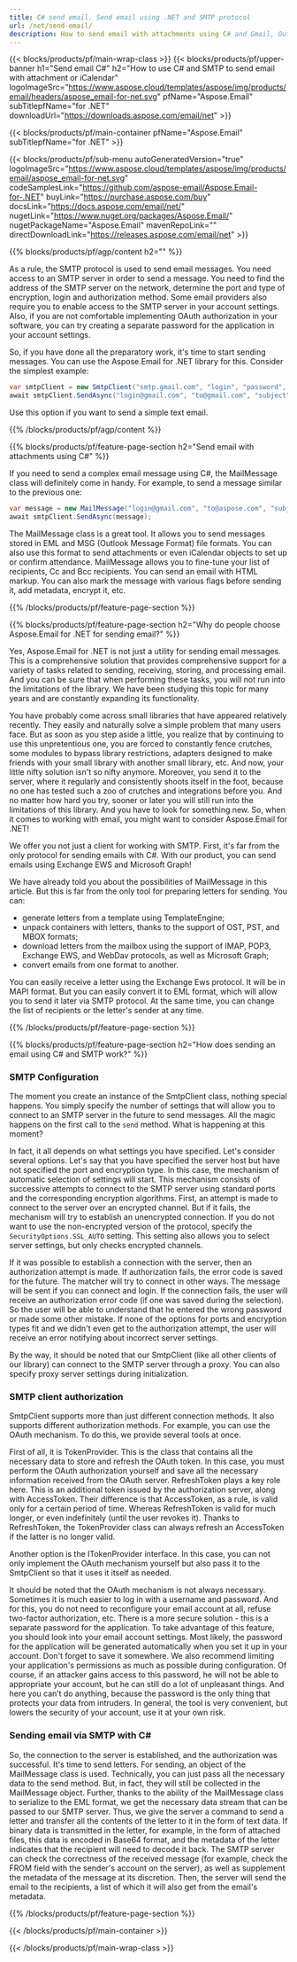 ```yaml
---
title: C# send email. Send email using .NET and SMTP protocol
url: /net/send-email/
description: How to send email with attachments using C# and Gmail, Outlook or other SMTP server
---
```


{{< blocks/products/pf/main-wrap-class >}}
{{< blocks/products/pf/upper-banner h1="Send email C#" h2="How to use C# and SMTP to send email with attachment or iCalendar" logoImageSrc="https://www.aspose.cloud/templates/aspose/img/products/email/headers/aspose_email-for-net.svg" pfName="Aspose.Email" subTitlepfName="for .NET" downloadUrl="https://downloads.aspose.com/email/net" >}}

{{< blocks/products/pf/main-container pfName="Aspose.Email" subTitlepfName="for .NET" >}}

{{< blocks/products/pf/sub-menu autoGeneratedVersion="true" logoImageSrc="https://www.aspose.cloud/templates/aspose/img/products/email/aspose_email-for-net.svg" codeSamplesLink="https://github.com/aspose-email/Aspose.Email-for-.NET" buyLink="https://purchase.aspose.com/buy" docsLink="https://docs.aspose.com/email/net/" nugetLink="https://www.nuget.org/packages/Aspose.Email/" nugetPackageName="Aspose.Email" mavenRepoLink="" directDownloadLink="https://releases.aspose.com/email/net" >}}

{{% blocks/products/pf/agp/content h2="" %}}

As a rule, the SMTP protocol is used to send email messages. You need access to an SMTP server in order to send a message. You need to find the address of the SMTP server on the network, determine the port and type of encryption, login and authorization method. Some email providers also require you to enable access to the SMTP server in your account settings. Also, if you are not comfortable implementing OAuth authorization in your software, you can try creating a separate password for the application in your account settings.

So, if you have done all the preparatory work, it's time to start sending messages. You can use the Aspose.Email for .NET library for this. Consider the simplest example:

```csharp
var smtpClient = new SmtpClient("smtp.gmail.com", "login", "password", SecurityOptions.SSLAuto);
await smtpClient.SendAsync("login@gmail.com", "to@gmail.com", "subject", "body");
```

Use this option if you want to send a simple text email.

{{% /blocks/products/pf/agp/content %}}

{{% blocks/products/pf/feature-page-section  h2="Send email with attachments using C#" %}}

If you need to send a complex email message using C#, the MailMessage class will definitely come in handy. For example, to send a message similar to the previous one:

```csharp
var message = new MailMessage("login@gmail.com", "to@aspose.com", "subject", "body");
await smtpClient.SendAsync(message);
```
The MailMessage class is a great tool. It allows you to send messages stored in EML and MSG (Outlook Message Format) file formats. You can also use this format to send attachments or even iCalendar objects to set up or confirm attendance. MailMessage allows you to fine-tune your list of recipients, Cc and Bcc recipients. You can send an email with HTML markup. You can also mark the message with various flags before sending it, add metadata, encrypt it, etc.

{{% /blocks/products/pf/feature-page-section %}}

{{% blocks/products/pf/feature-page-section  h2="Why do people choose Aspose.Email for .NET for sending email?" %}}

Yes, Aspose.Email for .NET is not just a utility for sending email messages. This is a comprehensive solution that provides comprehensive support for a variety of tasks related to sending, receiving, storing, and processing email. And you can be sure that when performing these tasks, you will not run into the limitations of the library. We have been studying this topic for many years and are constantly expanding its functionality.

You have probably come across small libraries that have appeared relatively recently. They easily and naturally solve a simple problem that many users face. But as soon as you step aside a little, you realize that by continuing to use this unpretentious one, you are forced to constantly fence crutches, some modules to bypass library restrictions, adapters designed to make friends with your small library with another small library, etc. And now, your little nifty solution isn't so nifty anymore. Moreover, you send it to the server, where it regularly and consistently shoots itself in the foot, because no one has tested such a zoo of crutches and integrations before you. And no matter how hard you try, sooner or later you will still run into the limitations of this library. And you have to look for something new. So, when it comes to working with email, you might want to consider Aspose.Email for .NET!

We offer you not just a client for working with SMTP. First, it's far from the only protocol for sending emails with C#. With our product, you can send emails using Exchange EWS and Microsoft Graph!

We have already told you about the possibilities of MailMessage in this article. But this is far from the only tool for preparing letters for sending. You can:
- generate letters from a template using TemplateEngine;
- unpack containers with letters, thanks to the support of OST, PST, and MBOX formats;
- download letters from the mailbox using the support of IMAP, POP3, Exchange EWS, and WebDav protocols, as well as Microsoft Graph;
- convert emails from one format to another.

You can easily receive a letter using the Exchange Ews protocol. It will be in MAPI format. But you can easily convert it to EML format, which will allow you to send it later via SMTP protocol. At the same time, you can change the list of recipients or the letter's sender at any time.

{{% /blocks/products/pf/feature-page-section %}}

{{% blocks/products/pf/feature-page-section  h2="How does sending an email using C# and SMTP work?" %}}

### SMTP Configuration

The moment you create an instance of the SmtpClient class, nothing special happens. You simply specify the number of settings that will allow you to connect to an SMTP server in the future to send messages. All the magic happens on the first call to the ```send``` method. What is happening at this moment?

In fact, it all depends on what settings you have specified. Let's consider several options. Let's say that you have specified the server host but have not specified the port and encryption type. In this case, the mechanism of automatic selection of settings will start. This mechanism consists of successive attempts to connect to the SMTP server using standard ports and the corresponding encryption algorithms. First, an attempt is made to connect to the server over an encrypted channel. But if it fails, the mechanism will try to establish an unencrypted connection. If you do not want to use the non-encrypted version of the protocol, specify the ```SecurityOptions.SSL_AUTO``` setting. This setting also allows you to select server settings, but only checks encrypted channels.

If it was possible to establish a connection with the server, then an authorization attempt is made. If authorization fails, the error code is saved for the future. The matcher will try to connect in other ways. The message will be sent if you can connect and login. If the connection fails, the user will receive an authorization error code (if one was saved during the selection). So the user will be able to understand that he entered the wrong password or made some other mistake. If none of the options for ports and encryption types fit and we didn't even get to the authorization attempt, the user will receive an error notifying about incorrect server settings.

By the way, it should be noted that our SmtpClient (like all other clients of our library) can connect to the SMTP server through a proxy. You can also specify proxy server settings during initialization.

### SMTP client authorization

SmtpClient supports more than just different connection methods. It also supports different authorization methods. For example, you can use the OAuth mechanism. To do this, we provide several tools at once.

First of all, it is TokenProvider. This is the class that contains all the necessary data to store and refresh the OAuth token. In this case, you must perform the OAuth authorization yourself and save all the necessary information received from the OAuth server. RefreshToken plays a key role here. This is an additional token issued by the authorization server, along with AccessToken. Their difference is that AccessToken, as a rule, is valid only for a certain period of time. Whereas RefreshToken is valid for much longer, or even indefinitely (until the user revokes it). Thanks to RefreshToken, the TokenProvider class can always refresh an AccessToken if the latter is no longer valid.

Another option is the ITokenProvider interface. In this case, you can not only implement the OAuth mechanism yourself but also pass it to the SmtpClient so that it uses it itself as needed.

It should be noted that the OAuth mechanism is not always necessary. Sometimes it is much easier to log in with a username and password. And for this, you do not need to reconfigure your email account at all, refuse two-factor authorization, etc. There is a more secure solution - this is a separate password for the application. To take advantage of this feature, you should look into your email account settings. Most likely, the password for the application will be generated automatically when you set it up in your account. Don't forget to save it somewhere. We also recommend limiting your application's permissions as much as possible during configuration. Of course, if an attacker gains access to this password, he will not be able to appropriate your account, but he can still do a lot of unpleasant things. And here you can’t do anything, because the password is the only thing that protects your data from intruders. In general, the tool is very convenient, but lowers the security of your account, use it at your own risk.

### Sending email via SMTP with C#

So, the connection to the server is established, and the authorization was successful. It's time to send letters. For sending, an object of the MailMessage class is used. Technically, you can just pass all the necessary data to the send method. But, in fact, they will still be collected in the MailMessage object. Further, thanks to the ability of the MailMessage class to serialize to the EML format, we get the necessary data stream that can be passed to our SMTP server. Thus, we give the server a command to send a letter and transfer all the contents of the letter to it in the form of text data. If binary data is transmitted in the letter, for example, in the form of attached files, this data is encoded in Base64 format, and the metadata of the letter indicates that the recipient will need to decode it back. The SMTP server can check the correctness of the received message (for example, check the FROM field with the sender's account on the server), as well as supplement the metadata of the message at its discretion. Then, the server will send the email to the recipients, a list of which it will also get from the email's metadata.

{{% /blocks/products/pf/feature-page-section %}}

{{< /blocks/products/pf/main-container >}}

{{< /blocks/products/pf/main-wrap-class >}}